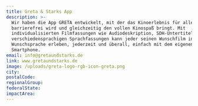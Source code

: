 ```yaml
---
title: Greta & Starks App
description: >-
  Wir haben die App GRETA entwickelt, mit der das Kinoerlebnis für alle völlig
  barrierefrei wird und gleichzeitig den vollen Kinospaß bringt. Mit
  individualisierten Filmfassungen wie Audiodeskription, SDH-Untertiteln und
  verschiedensprachigen Sprachfassungen kann jeder seinen Wunschfilm in der
  Wunschsprache erleben, jederzeit und überall, einfach mit dem eigenen
  Smartphone. 
email: info@gretaundstarks.de
link: www.gretaundstarks.de
image: /uploads/greta-logo-rgb-icon-greta.png
city:
postalCode:
regionalGroup:
federalState:
impactArea:
---
```


